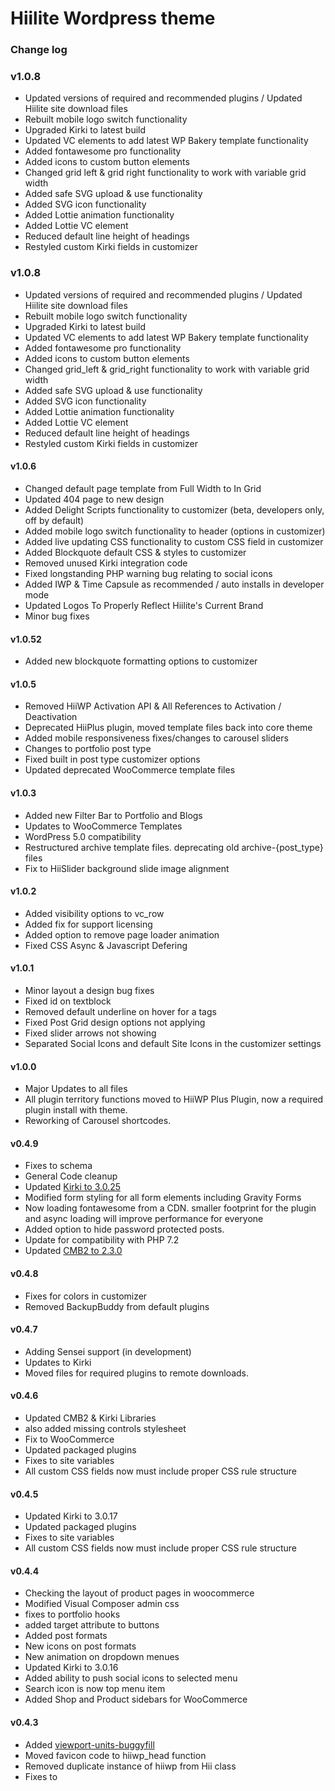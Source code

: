 # Hiilite Wordpress theme

### Change log

### v1.0.8
- Updated versions of required and recommended plugins / Updated Hiilite site download files
- Rebuilt mobile logo switch functionality
- Upgraded Kirki to latest build
- Updated VC elements to add latest WP Bakery template functionality
- Added fontawesome pro functionality 
- Added icons to custom button elements
- Changed grid left & grid right functionality to work with variable grid width
- Added safe SVG upload & use functionality 
- Added SVG icon functionality
- Added Lottie animation functionality 
- Added Lottie VC element
- Reduced default line height of headings
- Restyled custom Kirki fields in customizer 

### v1.0.8
- Updated versions of required and recommended plugins / Updated Hiilite site download files
- Rebuilt mobile logo switch functionality
- Upgraded Kirki to latest build
- Updated VC elements to add latest WP Bakery template functionality
- Added fontawesome pro functionality 
- Added icons to custom button elements
- Changed grid_left & grid_right functionality to work with variable grid width
- Added safe SVG upload & use functionality 
- Added SVG icon functionality
- Added Lottie animation functionality 
- Added Lottie VC element
- Reduced default line height of headings
- Restyled custom Kirki fields in customizer

#### v1.0.6
- Changed default page template from Full Width to In Grid
- Updated 404 page to new design
- Added Delight Scripts functionality to customizer (beta, developers only, off by default)
- Added mobile logo switch functionality to header (options in customizer)
- Added live updating CSS functionality to custom CSS field in customizer
- Added Blockquote default CSS & styles to customizer
- Removed unused Kirki integration code
- Fixed longstanding PHP warning bug relating to social icons
- Added IWP & Time Capsule as recommended / auto installs in developer mode
- Updated Logos To Properly Reflect Hiilite's Current Brand
- Minor bug fixes

#### v1.0.52
- Added new blockquote formatting options to customizer

#### v1.0.5
- Removed HiiWP Activation API & All References to Activation / Deactivation
- Deprecated HiiPlus plugin, moved template files back into core theme
- Added mobile responsiveness fixes/changes to carousel sliders
- Changes to portfolio post type
- Fixed built in post type customizer options
- Updated deprecated WooCommerce template files

#### v1.0.3
- Added new Filter Bar to Portfolio and Blogs
- Updates to WooCommerce Templates
- WordPress 5.0 compatibility
- Restructured archive template files. deprecating old archive-{post_type} files
- Fix to HiiSlider background slide image alignment


#### v1.0.2
- Added visibility options to vc_row
- Added fix for support licensing
- Added option to remove page loader animation
- Fixed CSS Async & Javascript Defering

#### v1.0.1
- Minor layout a design bug fixes
- Fixed id on textblock
- Removed default underline on hover for a tags
- Fixed Post Grid design options not applying
- Fixed slider arrows not showing
- Separated Social Icons and default Site Icons in the customizer settings

#### v1.0.0
- Major Updates to all files
- All plugin territory functions moved to HiiWP Plus Plugin, now a required plugin install with theme.
- Reworking of Carousel shortcodes.

#### v0.4.9
- Fixes to schema
- General Code cleanup
- Updated [Kirki to 3.0.25](https://github.com/aristath/kirki/releases/tag/v3.0.25)
- Modified form styling for all form elements including Gravity Forms
- Now loading fontawesome from a CDN. smaller footprint for the plugin and async loading will improve performance for everyone
- Added option to hide password protected posts.
- Update for compatibility with PHP 7.2
- Updated [CMB2 to 2.3.0](https://github.com/CMB2/CMB2/releases/tag/v2.3.0)

#### v0.4.8
- Fixes for colors in customizer
- Removed BackupBuddy from default plugins

#### v0.4.7
- Adding Sensei support (in development) 
- Updates to Kirki
- Moved files for required plugins to remote downloads.

#### v0.4.6
- Updated CMB2 & Kirki Libraries
- also added missing controls stylesheet
- Fix to WooCommerce
- Updated packaged plugins
- Fixes to site variables
- All custom CSS fields now must include proper CSS rule structure
#### v0.4.5
- Updated Kirki to 3.0.17
- Updated packaged plugins
- Fixes to site variables
- All custom CSS fields now must include proper CSS rule structure
#### v0.4.4
- Checking the layout of product pages in woocommerce
- Modified Visual Composer admin css
- fixes to portfolio hooks
- added target attribute to buttons
- Added post formats
- New icons on post formats
- New animation on dropdown menues
- Updated Kirki to 3.0.16
- Added ability to push social icons to selected menu
- Search icon is now top menu item
- Added Shop and Product sidebars for WooCommerce
#### v0.4.3
- Added [viewport-units-buggyfill](https://github.com/rodneyrehm/viewport-units-buggyfill)
- Moved favicon code to hiiwp_head function
- Removed duplicate instance of hiiwp from Hii class
- Fixes to <title> tag for better compatibility with new WordPress title formats
- Default button radius set to 0
- Fully HTML Validated
- Updated WooCommerce template files
- Deactivate SEO Options when Yoast SEO is installed
#### v0.4.2
- Adding Hooks Library
- Theme Licensing groundwork added
- Fixes to page titling
- Re-styling of select elements
#### v0.4.1
- Removed built in Google Analytics and XML Sitemap plugins. Now must be added as a plugin
- General file cleanup and rearrangement
- Fixed to business profiles
#### v0.4.0
- Updated Visual Composer (will have to remove current and re-install plugin to get update)
- Fixed issue with Portfolio horizontal masonry images not showing
- Fixed menu CSS in customizer
#### v0.3.9
- Changing to development, testing, and production environments. Will be employing keys to all client websites hosting the hiiwp theme to begin receiving updates from the prod (master) environment.
#### v0.3.8
- Major overhaul of Customizer class structure
- Changes to the header menu CSS
#### v0.3.7
- Added HiiDDF Realestate listing management and mapping
- Major changes and bug fixes to numerous files
- Changed Page Options to allow more control of page titles.
- All plugins must now be installed independently (no longer embedded)
- Next release will be a major update changing all default styling and removing all AMP options. The new theme will be titled the HiiWP Theme
#### v0.3.5
- Added active slide function
#### v0.3.4
- Fixes and minor updates
#### v0.3.3
- Updates to Kirki integration
- major revamp of Customizer
#### v0.3.2
- Numerous bug fixes and updates
- Updates to Listing and Woocommerce
#### v0.3.1
- Added testimonial customizer
- Updates to Heading customizer
#### v0.3.0
- Major Update, please review all your Hiilite SEO settings and re-enter any missing data.
- Google Analytics is not connected under the Hiilite SEO menu and not through the customizer
- SEO options in customizer have been removed and will now use the title and description in the Hiilite SEO menu
